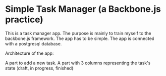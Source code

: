 Simple Task Manager (a Backbone.js practice)
============

This is a task manager app. The purpose is mainly to train myself to the backbone.js framework.
The app has to be simple.
The app is connected with a postgresql database.

Architecture of the app:

A part to add a new task.
A part with 3 columns representing the task's state (draft, in progress, finished)
